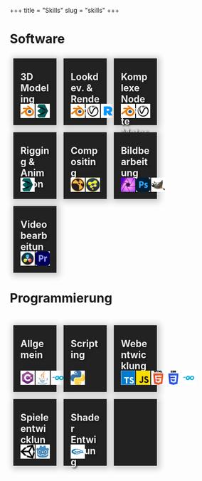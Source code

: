 +++
title = "Skills"
slug = "skills"
+++

# Software

<div style="float: left;">
<div class="responsive" style="background-image: url('./img/modeling.png');">
 <h2>3D Modeling</h2>


![blender](./appicons/blender.png)
![3DS Max](./appicons/3dsmax.png)

</div>

<div class="responsive" style="background-image: url('./img/rendering.png');">
 <h2>Lookdev. & Rendering</h2>

![blender](./appicons/blender.png)
![V-Ray](./appicons/vray.png)
![Renderman](./appicons/renderman.png)
![Luxcore](./appicons/luxcore.png)
![Arnold](./appicons/arnold.png)
</div>


<div class="responsive" style="background-image: url('./img/materials.png');">
 <h2>Komplexe Nodebasierte Materialien </h2>


![blender](./appicons/blender.png)
![V-Ray](./appicons/vray.png)
</div>

<div class="responsive" style="background-image: url('./img/rigging.png');">
 <h2>Rigging & Animation</h2>

![3DS Max](./appicons/3dsmax.png)
</div>

<div class="responsive" style="background-image: url('./img/compositing.png');">
 <h2>Compositing</h2>

![The Foundry Nuke](./appicons/nuke.png)
![Blackmagicdesign Fusion](./appicons/fusion.png)
</div>

<div class="responsive">

 <h2>Bildbearbeitung</h2>

![Affinity Photo](./appicons/affinity.png)
![Adobe Photoshop](./appicons/ps.png)
![Gimp](./appicons/gimp.png)
</div>

<div class="responsive" style="margin-bottom: 40px">
 <h2>Videobearbeitung</h2>

![DaVinci Resolve](./appicons/resolve.png)
![Adobe Premiere](./appicons/premiere.png)
</div>
</div style="float: left;">

<h1>Programmierung</h1>

<br>

<div>
<div class="responsive">
<h2>Allgemein</h2>

![C#](./appicons/cs.png)
![Java](./appicons/java.png)
![Golang](./appicons/go.png)
![C++](./appicons/c++.png)
![Git](./appicons/git.png)
</div>

<div class="responsive">
<h2>Scripting</h2>

![Python](./appicons/python.png)
</div>

<div class="responsive">
<h2>Webentwicklung</h2>

![Typescript](./appicons/typescript.png)
![Javascript](./appicons/javascript.png)
![HTML](./appicons/html.png)
![CSS](./appicons/css.png)
![Golang](./appicons/go.png)
</div>

<div class="responsive">
<h2>Spieleentwicklung</h2>

![Unity](./appicons/unity.png)
![Godot](./appicons/godot.png)
</div>

<div class="responsive">
<h2>Shader Entwicklung</h2>

![GLSL](./appicons/opengl.png)
</div>

<div class="responsive">
<h2></h2>
</div>
</div>

<script>

a = document.getElementsByClassName('responsive')
for (i in a){
   a[i].onmouseover=function(){console.log("a");}
   a[i].onmouseout=function(){/* code goes here */}
}

</script>

<style>
.page {
    width: 90%;
    max-width: 100%;
}   

* {
  box-sizing: border-box;
}

img {
    position: absolute;
    bottom: 16px;
    filter: saturate(100%);
    width: 32px;
}
img:nth-of-type(2) {left: 50px;}
img:nth-of-type(3) {left: 84px;}
img:nth-of-type(4) {left: 118px;}
img:nth-of-type(5) {left: 152px;}
img:nth-of-type(6) {left: 186px;}


.responsive {
  color: #eee;
  text-shadow: 2px 2px 4px #111;
  background: #222;
  margin: 8px;
  padding: 0px 16px;
  float: left;
  width: 24%;
  height: 150px;
  position: relative;
  text-align: bottom;
  background-size: cover;
  box-shadow: 2px 2px 13px 5px rgba(0, 0, 0, 0.2);
}


@media only screen and (max-width: 900px) {
  .responsive {
    width: 33.333%;
    margin: 6px 0;
  }
}

@media only screen and (max-width: 700px) {
  .responsive {
    width: 49.99999%;
    margin: 6px 0;
  }
}


@media only screen and (max-width: 500px) {
  .responsive {
    width: 100%;
  }
}

.clearfix:after {
  content: "";
  display: table;
  clear: both;
}
</style>

